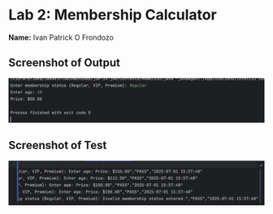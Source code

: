 # Lab 2: Membership Calculator  
**Name:** Ivan Patrick O Frondozo

## Screenshot of Output
![Output Screenshot](images/Screenshot-Output.png)

## Screenshot of Test
![Test Screenshot](images/Screenshot-Test.png)

